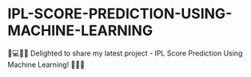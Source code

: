 # IPL-SCORE-PREDICTION-USING-MACHINE-LEARNING
 🧠💻🏏✨ Delighted to share my latest project - IPL Score Prediction Using Machine Learning! 🤖🚀🏏
